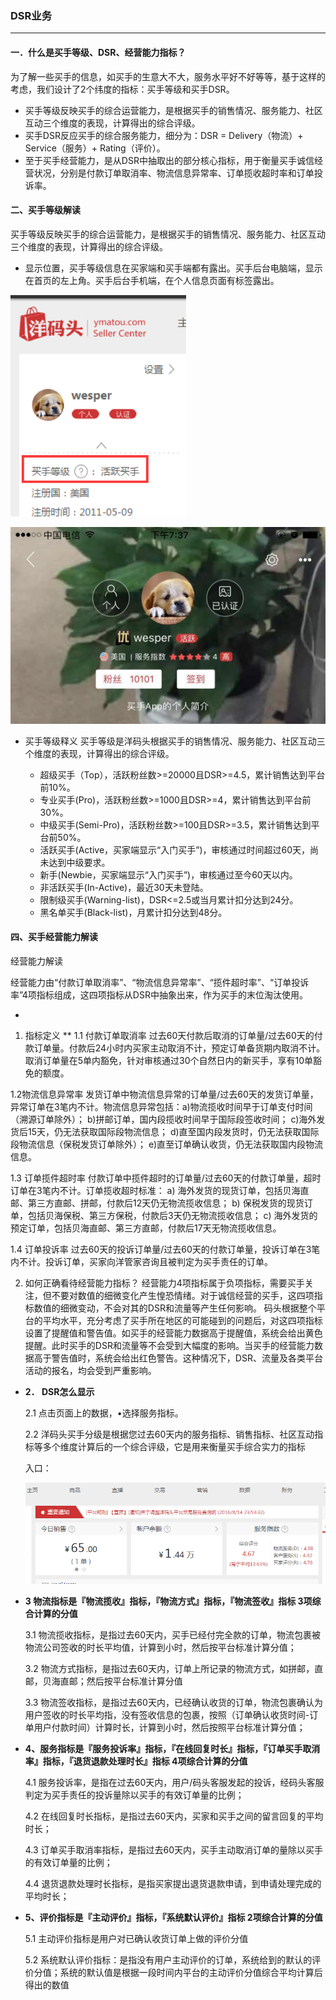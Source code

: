 ### DSR业务

---

#### 一．什么是买手等级、DSR、经营能力指标？

为了解一些买手的信息，如买手的生意大不大，服务水平好不好等等，基于这样的考虑，我们设计了2个纬度的指标：买手等级和买手DSR。
* 买手等级反映买手的综合运营能力，是根据买手的销售情况、服务能力、社区互动三个维度的表现，计算得出的综合评级。
* 买手DSR反应买手的综合服务能力，细分为：DSR = Delivery（物流）+ Service（服务）+ Rating（评价）。
* 至于买手经营能力，是从DSR中抽取出的部分核心指标，用于衡量买手诚信经营状况，分别是付款订单取消率、物流信息异常率、订单揽收超时率和订单投诉率。

#### 二、买手等级解读

买手等级反映买手的综合运营能力，是根据买手的销售情况、服务能力、社区互动三个维度的表现，计算得出的综合评级。

* 显示位置，买手等级信息在买家端和买手端都有露出。买手后台电脑端，显示在首页的左上角。买手后台手机端，在个人信息页面有标签露出。

![](/seller-platform/images/seller_level_1.png)

![](/seller-platform/images/seller_level_2.png)

* 买手等级释义
买手等级是洋码头根据买手的销售情况、服务能力、社区互动三个维度的表现，计算得出的综合评级。

  * 超级买手（Top），活跃粉丝数>=20000且DSR>=4.5，累计销售达到平台前10%。
  * 专业买手(Pro)，活跃粉丝数>=1000且DSR>=4，累计销售达到平台前30%。
  * 中级买手(Semi-Pro)，活跃粉丝数>=100且DSR>=3.5，累计销售达到平台前50%。
  * 活跃买手(Active，买家端显示“入门买手”)，审核通过时间超过60天，尚未达到中级要求。
  * 新手(Newbie，买家端显示“入门买手”)，审核通过至今60天以内。
  * 非活跃买手(In-Active)，最近30天未登陆。
  * 限制级买手(Warning-list)，DSR&lt;=2.5或当月累计扣分达到24分。
  * 黑名单买手(Black-list)，月累计扣分达到48分。


#### 四、买手经营能力解读

经营能力解读

经营能力由“付款订单取消率”、“物流信息异常率”、“揽件超时率”、“订单投诉率”4项指标组成，这四项指标从DSR中抽象出来，作为买手的末位淘汰使用。

* 

1. 指标定义
** 
1.1 付款订单取消率
过去60天付款后取消的订单量/过去60天的付款订单量。付款后24小时内买家主动取消不计，预定订单备货期内取消不计。取消订单量在5单内豁免，针对审核通过30个自然日内的新买手，享有10单豁免的额度。

1.2物流信息异常率
发货订单中物流信息异常的订单量/过去60天的发货订单量，异常订单在3笔内不计。物流信息异常包括：a)物流揽收时间早于订单支付时间（溯源订单除外）；
b)拼邮订单，国内段揽收时间早于国际段签收时间；
c)海外发货后15天，仍无法获取国际段物流信息；
d)直至国内段发货时，仍无法获取国际段物流信息（保税发货订单除外）；
e)直至订单确认收货，仍无法获取国内段物流信息。

1.3 订单揽件超时率
付款订单中揽件超时的订单量/过去60天的付款订单量，超时订单在3笔内不计。订单揽收超时标准：
a) 海外发货的现货订单，包括贝海直邮、第三方直邮、拼邮，付款后12天仍无物流揽收信息；
b) 保税发货的现货订单，包括贝海保税、第三方保税，付款后3天仍无物流揽收信息；
c) 海外发货的预定订单，包括贝海直邮、第三方直邮，付款后17天无物流揽收信息。

1.4 订单投诉率
过去60天的投诉订单量/过去60天的付款订单量，投诉订单在3笔内不计。投诉订单，买家向洋管家咨询且被判定为买手责任的订单。

2. 如何正确看待经营能力指标？
经营能力4项指标属于负项指标，需要买手关注，但不要对数值的细微变化产生惶恐情绪。对于诚信经营的买手，这四项指标数值的细微变动，不会对其的DSR和流量等产生任何影响。
码头根据整个平台的平均水平，充分考虑了买手所在地区的可能碰到的问题后，对这四项指标设置了提醒值和警告值。如买手的经营能力数据高于提醒值，系统会给出黄色提醒。此时买手的DSR和流量等不会受到大幅度的影响。当买手的经营能力数据高于警告值时，系统会给出红色警告。这种情况下，DSR、流量及各类平台活动的报名，均会受到严重影响。

* **2． DSR怎么显示**

  2.1 点击页面上的数据，•选择服务指标。

  2.2 洋码头买手分级是根据您过去60天内的服务指标、销售指标、社区互动指标等多个维度计算后的一个综合评级，它是用来衡量买手综合实力的指标

  入口：

  ![](/seller-platform/images/DSR_1.png)

* **3 物流指标是『物流揽收』指标，『物流方式』指标，『物流签收』指标 3项综合计算的分值**

  3.1 物流揽收指标，是指过去60天内，买手已经付完全款的订单，物流包裹被物流公司签收的时长平均值，计算到小时，然后按平台标准计算分值；

  3.2 物流方式指标，是指过去60天内，订单上所记录的物流方式，如拼邮，直邮，贝海直邮；然后按平台标准计算分值

  3.3 物流签收指标，是指过去60天内，已经确认收货的订单，物流包裹确认为用户签收的时长平均指，没有签收信息的包裹，按照（订单确认收货时间-订单用户付款时间）计算时长，计算到小时，然后按照平台标准计算分值；

* **4、服务指标是『服务投诉率』指标，『在线回复时长』指标，『订单买手取消率』指标，『退货退款处理时长』指标 4项综合计算的分值**

  4.1 服务投诉率，是指在过去60天内，用户/码头客服发起的投诉，经码头客服判定为买手责任的投诉量除以买手的有效订单量的比例；

  4.2 在线回复时长指标，是指过去60天内，买家和买手之间的留言回复的平均时长；

  4.3 订单买手取消率指标，是指过去60天内，买手主动取消订单的量除以买手的有效订单量的比例；

  4.4 退货退款处理时长指标，是指买家提出退货退款申请，到申请处理完成的平均时长；

* **5、评价指标是『主动评价』指标，『系统默认评价』指标 2项综合计算的分值**

  5.1 主动评价指标是用户对已确认收货订单上做的评价分值

  5.2 系统默认评价指标：是指没有用户主动评价的订单，系统给到的默认的评价分值；系统的默认值是根据一段时间内平台的主动评价分值综合平均计算后得出的数值



